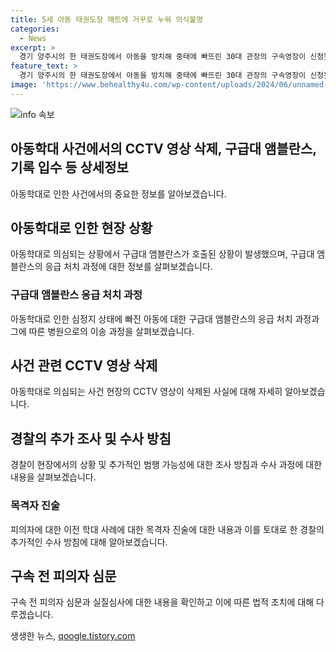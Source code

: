 ```yaml
---
title: 5세 아동 태권도장 매트에 거꾸로 누워 의식불명
categories:
  - News
excerpt: >
  경기 양주시의 한 태권도장에서 아동을 방치해 중태에 빠뜨린 30대 관장의 구속영장이 신청됐다. 관장은 아동학대 중상해 혐의로 구속영장을 받았으며, CCTV 영상 삭제 등 범행의 정황이 드러났다. 아동은 현재 중환자실에서 치료를 받고 있으며, 경찰은 추가 범행 여부를 조사 중이다. 또한, 이미 이전에도 해당 관장이 아동을 학대한 사례가 있었다고 목격자 진술이 있어 추가 조사를 진행 중이다. 해당 관장에 대한 구속 전 피의자 심문은 14일에 열릴 예정이다.
feature_text: >
  경기 양주시의 한 태권도장에서 아동을 방치해 중태에 빠뜨린 30대 관장의 구속영장이 신청됐다. 관장은 아동학대 중상해 혐의로 구속영장을 받았으며, CCTV 영상 삭제 등 범행의 정황이 드러났다. 아동은 현재 중환자실에서 치료를 받고 있으며, 경찰은 추가 범행 여부를 조사 중이다. 또한, 이미 이전에도 해당 관장이 아동을 학대한 사례가 있었다고 목격자 진술이 있어 추가 조사를 진행 중이다. 해당 관장에 대한 구속 전 피의자 심문은 14일에 열릴 예정이다.
image: 'https://www.behealthy4u.com/wp-content/uploads/2024/06/unnamed-file.png'
---
```


<p><img src="https://www.behealthy4u.com/wp-content/uploads/2024/06/unnamed-file.png" alt="info 속보" /></p>

<h2>아동학대 사건에서의 CCTV 영상 삭제, 구급대 앰블란스, 기록 입수 등 상세정보</h2>

<p data-ke-size="size16">아동학대로 인한 사건에서의 중요한 정보를 알아보겠습니다.</p>

<h2>아동학대로 인한 현장 상황</h2>

<p data-ke-size="size16">아동학대로 의심되는 상황에서 구급대 앰블란스가 호출된 상황이 발생했으며, 구급대 앰블란스의 응급 처치 과정에 대한 정보를 살펴보겠습니다.</p>

<h3>구급대 앰블란스 응급 처치 과정</h3>

<p data-ke-size="size16">아동학대로 인한 심정지 상태에 빠진 아동에 대한 구급대 앰블란스의 응급 처치 과정과 그에 따른 병원으로의 이송 과정을 살펴보겠습니다.</p>

<h2>사건 관련 CCTV 영상 삭제</h2>

<p data-ke-size="size16">아동학대로 의심되는 사건 현장의 CCTV 영상이 삭제된 사실에 대해 자세히 알아보겠습니다.</p>

<h2>경찰의 추가 조사 및 수사 방침</h2>

<p data-ke-size="size16">경찰이 현장에서의 상황 및 추가적인 범행 가능성에 대한 조사 방침과 수사 과정에 대한 내용을 살펴보겠습니다.</p>

<h3>목격자 진술</h3>

<p data-ke-size="size16">피의자에 대한 이전 학대 사례에 대한 목격자 진술에 대한 내용과 이를 토대로 한 경찰의 추가적인 수사 방침에 대해 알아보겠습니다.</p>

<h2>구속 전 피의자 심문</h2>

<p data-ke-size="size16">구속 전 피의자 심문과 실질심사에 대한 내용을 확인하고 이에 따른 법적 조치에 대해 다루겠습니다.</p>
생생한 뉴스, <a href="https://qoogle.tistory.com" rel="dofollow">qoogle.tistory.com</a>


